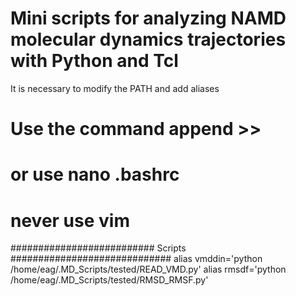 # Mini scripts for analyzing NAMD molecular dynamics trajectories with Python and Tcl 

It is necessary to modify the PATH and add aliases
# Use the command append >>
# or use nano .bashrc
# never use vim

########################## Scripts #############################
alias vmddin='python /home/eag/.MD_Scripts/tested/READ_VMD.py' 
alias rmsdf='python /home/eag/.MD_Scripts/tested/RMSD_RMSF.py'
